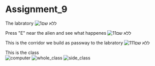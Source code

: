 # Assignment_9

The labratory
![ללא שם1](https://user-images.githubusercontent.com/57867818/102939433-f7f99e00-44b6-11eb-8710-a2381226f18a.png)  

Press "E" near the alien and see what happenes
![11ללא שם](https://user-images.githubusercontent.com/57867818/102939437-fa5bf800-44b6-11eb-9101-0027807b2400.png)  

This is the corridor we build as passway to the labratory
![ללא שם111](https://user-images.githubusercontent.com/57867818/102939441-fb8d2500-44b6-11eb-8198-a33ea0b8a92e.png)   

This is the class  
![computer](https://user-images.githubusercontent.com/73671381/102945054-5b8ac800-44c5-11eb-940f-672deda540fc.jpg)
![whole_class](https://user-images.githubusercontent.com/73671381/102945062-5e85b880-44c5-11eb-9313-86425005c3b6.jpg)
![side_class](https://user-images.githubusercontent.com/73671381/102945065-60e81280-44c5-11eb-9d8e-82daecdafabc.jpg)
